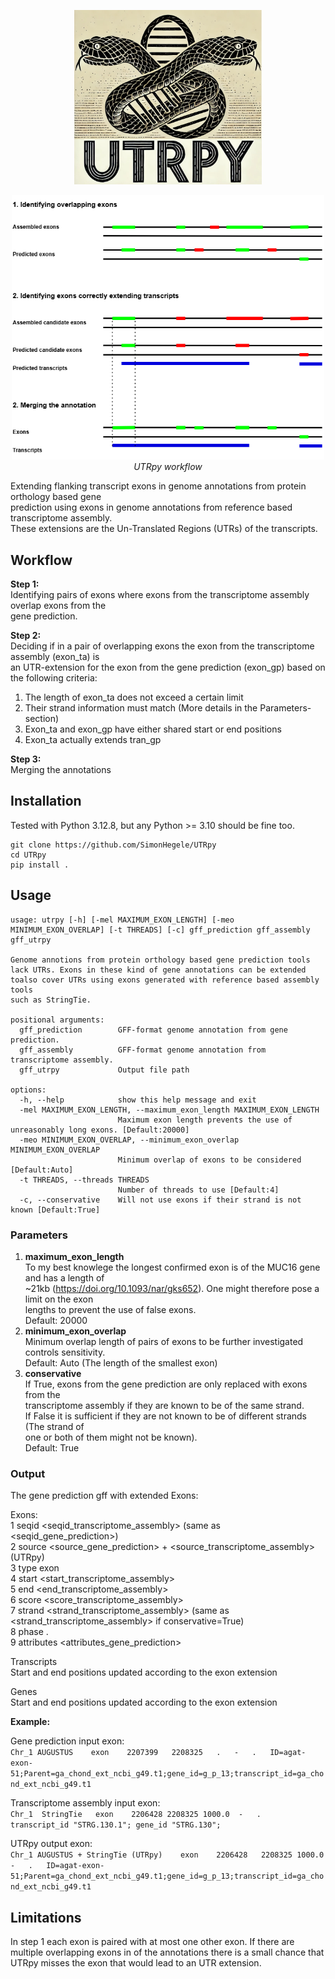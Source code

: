 <p align="center">
  <img src="UTRpyLogo.png" alt="Meine Bildunterschrift" width="300"/>
</p>

<p align="center">
  <img src="UTRpy.drawio.png" alt="Meine Bildunterschrift" width="500"/>
  <br>
  <em>UTRpy workflow</em>
</p>

Extending flanking transcript exons in genome annotations from protein orthology based gene<br>
prediction using exons in genome annotations from reference based transcriptome assembly.<br>
These extensions are the Un-Translated Regions (UTRs) of the transcripts.

## Workflow

**Step 1:**<br>
Identifying pairs of exons where exons from the transcriptome assembly overlap exons from the<br>
gene prediction.

**Step 2:**<br>
Deciding if in a pair of overlapping exons the exon from the transcriptome assembly (exon_ta) is<br>
an UTR-extension for the exon from the gene prediction (exon_gp) based on the following criteria:
1. The length of exon_ta does not exceed a certain limit
2. Their strand information must match (More details in the Parameters-section)
3. Exon_ta and exon_gp have either shared start or end positions
4. Exon_ta actually extends tran_gp

**Step 3:**<br>
Merging the annotations

## Installation

Tested with Python 3.12.8, but any Python >= 3.10 should be fine too.

```
git clone https://github.com/SimonHegele/UTRpy
cd UTRpy
pip install .
```

## Usage

```
usage: utrpy [-h] [-mel MAXIMUM_EXON_LENGTH] [-meo MINIMUM_EXON_OVERLAP] [-t THREADS] [-c] gff_prediction gff_assembly gff_utrpy

Genome annotions from protein orthology based gene prediction tools lack UTRs. Exons in these kind of gene annotations can be extended toalso cover UTRs using exons generated with reference based assembly tools
such as StringTie.

positional arguments:
  gff_prediction        GFF-format genome annotation from gene prediction.
  gff_assembly          GFF-format genome annotation from transcriptome assembly.
  gff_utrpy             Output file path

options:
  -h, --help            show this help message and exit
  -mel MAXIMUM_EXON_LENGTH, --maximum_exon_length MAXIMUM_EXON_LENGTH
                        Maximum exon length prevents the use of unreasonably long exons. [Default:20000]
  -meo MINIMUM_EXON_OVERLAP, --minimum_exon_overlap MINIMUM_EXON_OVERLAP
                        Minimum overlap of exons to be considered [Default:Auto]
  -t THREADS, --threads THREADS
                        Number of threads to use [Default:4]
  -c, --conservative    Will not use exons if their strand is not known [Default:True]
```

### Parameters

1. **maximum_exon_length**<br>
To my best knowlege the longest confirmed exon is of the MUC16 gene and has a length of<br>
~21kb (https://doi.org/10.1093/nar/gks652). One might therefore pose a limit on the exon<br>
lengths to prevent the use of false exons.<br>
Default: 20000
3. **minimum_exon_overlap**<br>
Minimum overlap length of pairs of exons to be further investigated controls sensitivity.<br>
Default: Auto (The length of the smallest exon)
4. **conservative**<br>
If True, exons from the gene prediction are only replaced with exons from the<br>
transcriptome assembly if they are known to be of the same strand.<br>
If False it is sufficient if they are not known to be of different strands (The strand of<br>
one or both of them might not be known).<br>
Default: True

### Output

The gene prediction gff with extended Exons:

Exons:<br>
1	seqid	<seqid_transcriptome_assembly> (same as <seqid_gene_prediction>)<br>
2	source  <source_gene_prediction> + <source_transcriptome_assembly> (UTRpy)<br>
3	type	exon<br>
4	start	<start_transcriptome_assembly><br>
5	end	<end_transcriptome_assembly><br>
6	score	<score_transcriptome_assembly><br>
7	strand <strand_transcriptome_assembly> (same as <strand_transcriptome_assembly> if conservative=True)<br>
8	phase	.<br>
9	attributes  <attributes_gene_prediction><br>

Transcripts<br>
Start and end positions updated according to the exon extension

Genes<br>
Start and end positions updated according to the exon extension

**Example:**

Gene prediction input exon:     
`Chr_1 AUGUSTUS    exon    2207399   2208325   .   -   .   ID=agat-exon-51;Parent=ga_chond_ext_ncbi_g49.t1;gene_id=g_p_13;transcript_id=ga_chond_ext_ncbi_g49.t1`

Transcriptome assembly input exon:     
`Chr_1  StringTie   exon    2206428 2208325 1000.0  -   .   transcript_id "STRG.130.1"; gene_id "STRG.130";`

UTRpy output exon:    
`Chr_1 AUGUSTUS + StringTie (UTRpy)    exon    2206428   2208325 1000.0  -   .   ID=agat-exon-51;Parent=ga_chond_ext_ncbi_g49.t1;gene_id=g_p_13;transcript_id=ga_chond_ext_ncbi_g49.t1`

## Limitations
In step 1 each exon is paired with at most one other exon. If there are multiple overlapping exons in of the annotations there is a small chance that UTRpy misses the exon that would lead to an UTR extension.
